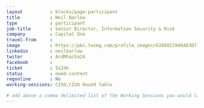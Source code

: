 ```yaml
---
layout          : blocks/page-participant
title           : Neil Barlow
type            : participant
job-title       : Senior Director, Information Security & Risk
company         : Capital One
travel-from     :
image           : https://pbs.twimg.com/profile_images/628682294648307712/Vv0Yk15h_400x400.jpg
linkedin        : neilbarlow
twiter          : ArdMhacha24
facebook        :
ticket          : 5x24h
status          : need-content
regonline       : No
working-sessions: CISO,CISO Round table

# add above a comma delimited list of the Working Sessions you would like to attend (use the session's title)
---
```


<!-- put more details about participant here -->
